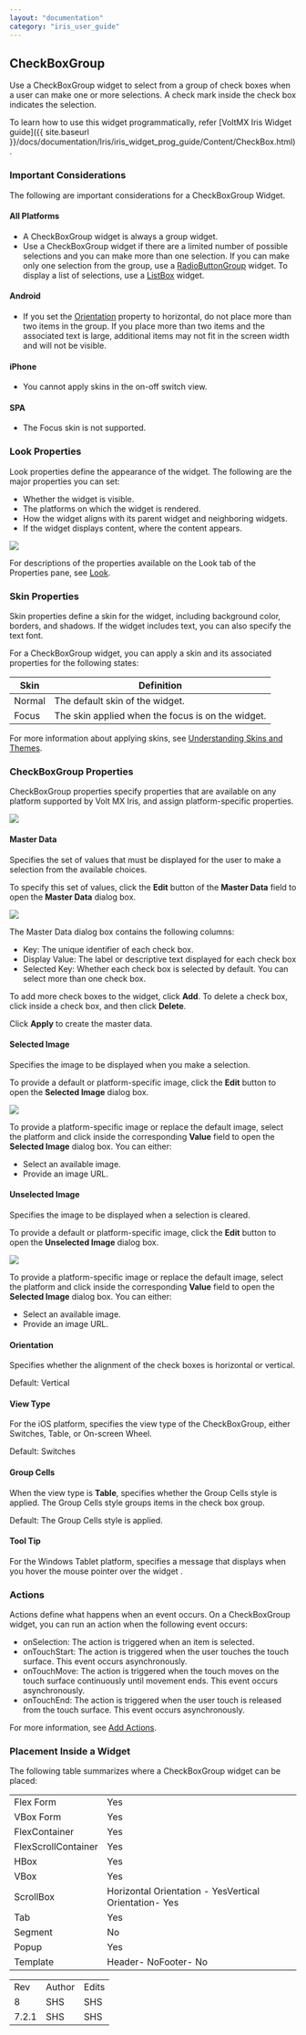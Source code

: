```yaml
---
layout: "documentation"
category: "iris_user_guide"
---
```

                           


CheckBoxGroup
-------------

Use a CheckBoxGroup widget to select from a group of check boxes when a user can make one or more selections. A check mark inside the check box indicates the selection.

To learn how to use this widget programmatically, refer [VoltMX Iris Widget guide]({{ site.baseurl }}/docs/documentation/Iris/iris_widget_prog_guide/Content/CheckBox.html).

### Important Considerations

The following are important considerations for a CheckBoxGroup Widget.

#### All Platforms

*   A CheckBoxGroup widget is always a group widget.
*   Use a CheckBoxGroup widget if there are a limited number of possible selections and you can make more than one selection. If you can make only one selection from the group, use a [RadioButtonGroup](RadioButtonGroup.html) widget. To display a list of selections, use a [ListBox](ListBox.html) widget.

#### Android

*   If you set the [Orientation](#orientation) property to horizontal, do not place more than two items in the group. If you place more than two items and the associated text is large, additional items may not fit in the screen width and will not be visible.

#### iPhone

*   You cannot apply skins in the on-off switch view.

#### SPA

*   The Focus skin is not supported.

### Look Properties

Look properties define the appearance of the widget. The following are the major properties you can set:

*   Whether the widget is visible.
*   The platforms on which the widget is rendered.
*   How the widget aligns with its parent widget and neighboring widgets.
*   If the widget displays content, where the content appears.

![](Resources/Images/CheckBox.png)

For descriptions of the properties available on the Look tab of the Properties pane, see [Look](Look.html#Flex).

### Skin Properties

Skin properties define a skin for the widget, including background color, borders, and shadows. If the widget includes text, you can also specify the text font.

For a CheckBoxGroup widget, you can apply a skin and its associated properties for the following states:

  
| Skin | Definition |
| --- | --- |
| Normal | The default skin of the widget. |
| Focus | The skin applied when the focus is on the widget. |

For more information about applying skins, see [Understanding Skins and Themes](Customizing_the_Look_and_Feel_with_Skins.html).

### CheckBoxGroup Properties

CheckBoxGroup properties specify properties that are available on any platform supported by Volt MX Iris, and assign platform-specific properties.

![](Resources/Images/checkboxgroup-wsp.png)

#### Master Data

Specifies the set of values that must be displayed for the user to make a selection from the available choices.

To specify this set of values, click the **Edit** button of the **Master Data** field to open the **Master Data** dialog box.

![](Resources/Images/masterdata_wsp.png)

The Master Data dialog box contains the following columns:

*   Key: The unique identifier of each check box.
*   Display Value: The label or descriptive text displayed for each check box
*   Selected Key: Whether each check box is selected by default. You can select more than one check box.

To add more check boxes to the widget, click **Add**. To delete a check box, click inside a check box, and then click **Delete**.

Click **Apply** to create the master data.

#### Selected Image

Specifies the image to be displayed when you make a selection.

To provide a default or platform-specific image, click the **Edit** button to open the **Selected Image** dialog box.

![](Resources/Images/tickedimage_wsp.png)

To provide a platform-specific image or replace the default image, select the platform and click inside the corresponding **Value** field to open the **Selected Image** dialog box. You can either:

*   Select an available image.
*   Provide an image URL.

#### Unselected Image

Specifies the image to be displayed when a selection is cleared.

To provide a default or platform-specific image, click the **Edit** button to open the **Unselected Image** dialog box.

![](Resources/Images/untickedimage_wsp.png)

To provide a platform-specific image or replace the default image, select the platform and click inside the corresponding **Value** field to open the **Selected Image** dialog box. You can either:

*   Select an available image.
*   Provide an image URL.

#### Orientation

Specifies whether the alignment of the check boxes is horizontal or vertical.

Default: Vertical

#### View Type

For the iOS platform, specifies the view type of the CheckBoxGroup, either Switches, Table, or On-screen Wheel.

Default: Switches

#### Group Cells

When the view type is **Table**, specifies whether the Group Cells style is applied. The Group Cells style groups items in the check box group.

Default: The Group Cells style is applied.

#### Tool Tip

For the Windows Tablet platform, specifies a message that displays when you hover the mouse pointer over the widget .

### Actions

Actions define what happens when an event occurs. On a CheckBoxGroup widget, you can run an action when the following event occurs:

*   onSelection: The action is triggered when an item is selected.
*   onTouchStart: The action is triggered when the user touches the touch surface. This event occurs asynchronously.
*   onTouchMove: The action is triggered when the touch moves on the touch surface continuously until movement ends. This event occurs asynchronously.
*   onTouchEnd: The action is triggered when the user touch is released from the touch surface. This event occurs asynchronously.

For more information, see [Add Actions](working_with_Action_Editor.html).

### Placement Inside a Widget

The following table summarizes where a CheckBoxGroup widget can be placed:

<table style="mc-table-style: url('Resources/TableStyles/Basic.css');" class="TableStyle-Basic" cellspacing="0"><colgroup><col class="TableStyle-Basic-Column-Column1"> <col class="TableStyle-Basic-Column-Column1"></colgroup><tbody><tr class="TableStyle-Basic-Body-Body1"><td class="TableStyle-Basic-BodyE-Column1-Body1">Flex Form</td><td class="TableStyle-Basic-BodyD-Column1-Body1">Yes</td></tr><tr class="TableStyle-Basic-Body-Body1"><td class="TableStyle-Basic-BodyE-Column1-Body1">VBox Form</td><td class="TableStyle-Basic-BodyD-Column1-Body1">Yes</td></tr><tr class="TableStyle-Basic-Body-Body1"><td class="TableStyle-Basic-BodyE-Column1-Body1">FlexContainer</td><td class="TableStyle-Basic-BodyD-Column1-Body1">Yes</td></tr><tr class="TableStyle-Basic-Body-Body1"><td class="TableStyle-Basic-BodyE-Column1-Body1">FlexScrollContainer</td><td class="TableStyle-Basic-BodyD-Column1-Body1">Yes</td></tr><tr class="TableStyle-Basic-Body-Body1"><td class="TableStyle-Basic-BodyE-Column1-Body1">HBox</td><td class="TableStyle-Basic-BodyD-Column1-Body1">Yes</td></tr><tr class="TableStyle-Basic-Body-Body1"><td class="TableStyle-Basic-BodyE-Column1-Body1">VBox</td><td class="TableStyle-Basic-BodyD-Column1-Body1">Yes</td></tr><tr class="TableStyle-Basic-Body-Body1"><td class="TableStyle-Basic-BodyE-Column1-Body1">ScrollBox</td><td class="TableStyle-Basic-BodyD-Column1-Body1">Horizontal Orientation - YesVertical Orientation- Yes</td></tr><tr class="TableStyle-Basic-Body-Body1"><td class="TableStyle-Basic-BodyE-Column1-Body1">Tab</td><td class="TableStyle-Basic-BodyD-Column1-Body1">Yes</td></tr><tr class="TableStyle-Basic-Body-Body1"><td class="TableStyle-Basic-BodyE-Column1-Body1">Segment</td><td class="TableStyle-Basic-BodyD-Column1-Body1">No</td></tr><tr class="TableStyle-Basic-Body-Body1"><td class="TableStyle-Basic-BodyE-Column1-Body1">Popup</td><td class="TableStyle-Basic-BodyD-Column1-Body1">Yes</td></tr><tr class="TableStyle-Basic-Body-Body1"><td class="TableStyle-Basic-BodyB-Column1-Body1">Template&nbsp;</td><td class="TableStyle-Basic-BodyA-Column1-Body1">Header- NoFooter- No</td></tr></tbody></table>

<table style="margin-left: 0;margin-right: auto;mc-table-style: url('Resources/TableStyles/RevisionTable.css');" class="TableStyle-RevisionTable" cellspacing="0" data-mc-conditions="Default.HTML5 Only"><colgroup><col class="TableStyle-RevisionTable-Column-Column1" style="width: 26px;"> <col class="TableStyle-RevisionTable-Column-Column1"> <col class="TableStyle-RevisionTable-Column-Column1"></colgroup><tbody><tr class="TableStyle-RevisionTable-Body-Body1"><td class="TableStyle-RevisionTable-BodyE-Column1-Body1" data-mc-conditions="Default.HTML5 Only">Rev</td><td class="TableStyle-RevisionTable-BodyE-Column1-Body1" data-mc-conditions="Default.HTML5 Only">Author</td><td class="TableStyle-RevisionTable-BodyD-Column1-Body1" data-mc-conditions="Default.HTML5 Only">Edits</td></tr><tr class="TableStyle-RevisionTable-Body-Body1"><td class="TableStyle-RevisionTable-BodyE-Column1-Body1" data-mc-conditions="Default.HTML5 Only">8</td><td class="TableStyle-RevisionTable-BodyE-Column1-Body1" data-mc-conditions="Default.HTML5 Only">SHS</td><td class="TableStyle-RevisionTable-BodyD-Column1-Body1" data-mc-conditions="Default.HTML5 Only">SHS</td></tr><tr class="TableStyle-RevisionTable-Body-Body1"><td class="TableStyle-RevisionTable-BodyB-Column1-Body1" data-mc-conditions="Default.HTML5 Only">7.2.1</td><td class="TableStyle-RevisionTable-BodyB-Column1-Body1" data-mc-conditions="Default.HTML5 Only">SHS</td><td class="TableStyle-RevisionTable-BodyA-Column1-Body1" data-mc-conditions="Default.HTML5 Only">SHS</td></tr></tbody></table>
